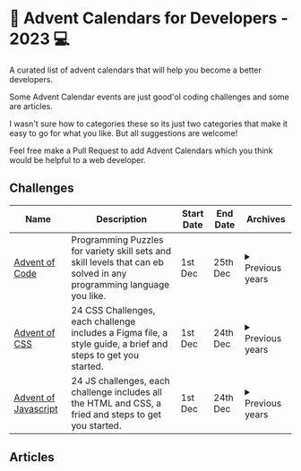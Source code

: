 # 📅 Advent Calendars for Developers - 2023 💻

A curated list of advent calendars that will help you become a better developers.

Some Advent Calendar events are just good'ol coding challenges and some are articles.

I wasn't sure how to categories these so its just two categories that make it easy to go for what you like. But all suggestions are welcome!

Feel free make a Pull Request to add Advent Calendars which you think would be helpful to a web developer.

## Challenges

<table>
  <thead>
    <tr>
      <th>Name</th>
      <th>Description</th>
      <th>Start Date</th>
      <th>End Date</th>
      <th>Archives</th>
    </tr>
  </thead>
  <tbody>
    <tr>
      <td>
	  		<a href="https://adventofcode.com/2023">Advent of Code</a>
	  	</td>
      <td>Programming Puzzles for variety skill sets and skill levels that can eb solved in any programming language you like.</td>
      <td>1st Dec</td>
      <td>25th Dec</td>
      <td>
	  	<details>
			<summary>Previous years</summary>
			<a href="https://adventofcode.com/2022">2022</a></br>
			<a href="https://adventofcode.com/2021">2021</a></br>
			<a href="https://adventofcode.com/2020">2020</a></br>
			<a href="https://adventofcode.com/2019">2019</a></br>
			<a href="https://adventofcode.com/2018">2018</a></br>
			<a href="https://adventofcode.com/2017">2017</a></br>
			<a href="https://adventofcode.com/2016">2016</a></br>
			<a href="https://adventofcode.com/2015">2015</a></br>
		</details>
	  </td>
    </tr>
	<tr>
		<td>
			<a href="https://adventofcss.com/">Advent of CSS</a>
		</td>
		<td>24 CSS Challenges, each challenge includes a Figma file, a style guide, a brief and steps to get you started.</td>
		<td>1st Dec</td>
		<td>24th Dec</td>
		<td>
	  	<details>
			<summary>Previous years</summary>
			<a href="https://adevntofcss.com">2022</a></br>
		</details>
	  </td>
	</tr>
		<tr>
		<td>
			<a href="https://adventofjs.com/">Advent of Javascript</a>
		</td>
		<td>24 JS challenges, each challenge includes all the HTML and CSS, a fried and steps to get you started.</td>
		<td>1st Dec</td>
		<td>24th Dec</td>
		<td>
	  	<details>
				<summary>Previous years</summary>
				<a href="https://adevntofjs.com">2022</a></br>
		</details>
	  </td>
	</tr>
  </tbody>
</table>

## Articles
